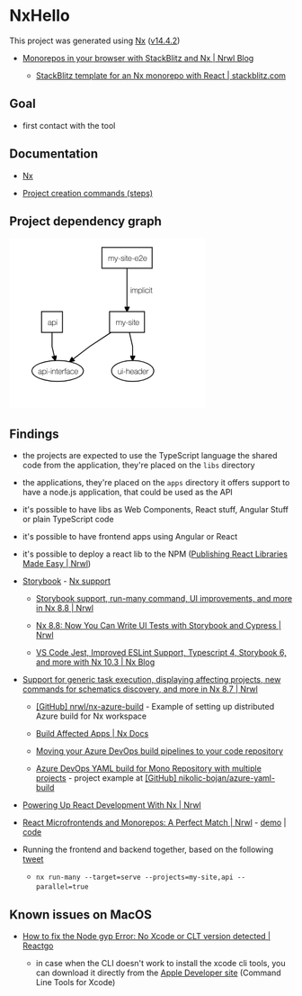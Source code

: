 # NxHello

This project was generated using [Nx](https://nx.dev) ([v14.4.2](https://github.com/nrwl/nx/releases/tag/14.4.2))

- [Monorepos in your browser with StackBlitz and Nx | Nrwl Blog](https://blog.nrwl.io/monorepos-in-your-browser-with-stackblitz-and-nx-c0fdd635e4ed)

  - [StackBlitz template for an Nx monorepo with React | stackblitz.com](https://stackblitz.com/github/nrwl/stackblitz-nx-react)

## Goal

- first contact with the tool

## Documentation

- [Nx](docs/nx.md)

- [Project creation commands (steps)](docs/project-creation-commands.md)

## Project dependency graph

![nx dep-graph](docs/nx-dep-graph.png)

## Findings

- the projects are expected to use the TypeScript language
  the shared code from the application, they're placed on the `libs` directory

- the applications, they're placed on the `apps` directory
  it offers support to have a node.js application, that could be used as the API

- it's possible to have libs as Web Components, React stuff, Angular Stuff or plain TypeScript code

- it's possible to have frontend apps using Angular or React

- it's possible to deploy a react lib to the NPM ([Publishing React Libraries Made Easy | Nrwl](https://blog.nrwl.io/publishing-react-libraries-made-easy-d5b3d013deba))

- [Storybook](https://storybook.js.org/) - [Nx support](https://nx.dev/react/guides/modernize-storybook-react)

  - [Storybook support, run-many command, UI improvements, and more in Nx 8.8 | Nrwl](https://blog.nrwl.io/storybook-support-run-many-command-ui-improvements-and-more-in-nx-8-8-90575cb5dda4)

  - [Nx 8.8: Now You Can Write UI Tests with Storybook and Cypress | Nrwl](https://blog.nrwl.io/ui-testing-with-storybook-and-nx-4b86975224c)

  - [VS Code Jest, Improved ESLint Support, Typescript 4, Storybook 6, and more with Nx 10.3 | Nx Blog](https://blog.nrwl.io/vs-code-jest-improved-eslint-support-typescript-4-storybook-6-and-more-with-nx-10-3-faf7c12fe556)

- [Support for generic task execution, displaying affecting projects, new commands for schematics discovery, and more in Nx 8.7 | Nrwl](https://blog.nrwl.io/support-for-generic-task-execution-displaying-affecting-libraries-new-commands-for-schematics-1b62b444ad0e)

  - [[GitHub] nrwl/nx-azure-build](https://github.com/nrwl/nx-azure-build) - Example of setting up distributed Azure build for Nx workspace

  - [Build Affected Apps | Nx Docs](https://nx.dev/react/tutorial/11-build-affected-projects)

  - [Moving your Azure DevOps build pipelines to your code repository](https://blog.bredvid.no/moving-your-azure-devops-build-pipelines-to-your-code-repository-dff60488c0f9)

  - [Azure DevOps YAML build for Mono Repository with multiple projects](https://dev.to/nikolicbojan/azure-devops-yaml-build-for-mono-repository-with-multiple-projects-146g) - project example at [[GitHub] nikolic-bojan/azure-yaml-build](https://github.com/nikolic-bojan/azure-yaml-build)

- [Powering Up React Development With Nx | Nrwl](https://blog.nrwl.io/powering-up-react-development-with-nx-cf0a9385dbec)

- [React Microfrontends and Monorepos: A Perfect Match | Nrwl](https://blog.nrwl.io/monorepos-and-react-microfrontends-a-perfect-match-d49dca64489a) - [demo](https://nrwl-nx-examples-cart.netlify.com/cart) | [code](https://github.com/nrwl/nx-examples)

- Running the frontend and backend together, based on the following [tweet](https://twitter.com/juristr/status/1290398409283850243)

  - `nx run-many --target=serve --projects=my-site,api --parallel=true`

## Known issues on MacOS

- [How to fix the Node gyp Error: No Xcode or CLT version detected | Reactgo](https://reactgo.com/gyp-xcode-or-clt-version-detected/)

  - in case when the CLI doesn't work to install the xcode cli tools, you can download it directly from the [Apple Developer site](https://developer.apple.com/download/more/) (Command Line Tools for Xcode)
